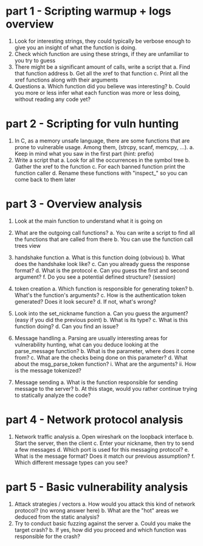 # part 1 - Scripting warmup + logs overview

1. Look for interesting strings, they could typically be verbose enough to give you an insight of what the function is doing.
2. Check which function are using these strings, if they are unfamiliar to you try to guess
3. There might be a significant amount of calls, write a script that
	a. Find that function address
	b. Get all the xref to that function
	c. Print all the xref functions along with their arguments
4. Questions
	a. Which function did you believe was interesting?
	b. Could you more or less infer what each function was more or less doing, without reading any code yet?

	
# part 2 - Scripting for vuln hunting

1. In C, as a memory unsafe language, there are some functions that are prone to vulnerable usage. Among them, (strcpy, scanf, memcpy, ...).
	a. Keep in mind what you saw in the first part (hint: prefix)
2. Write a script that
	a. Look for all the occurrences in the symbol tree
	b. Gather the xref to the function
	c. For each banned function print the function caller
	d. Rename these functions with "inspect_" so you can come back to them later
	


# part 3 - Overview analysis

1. Look at the main function to understand what it is going on
2. What are the outgoing call functions?
	a. You can write a script to find all the functions that are called from there
	b. You can use the function call trees view
3. handshake function
	a. What is this function doing (obvious)
	b. What does the handshake look like?
	c. Can you already guess the response format?
	d. What is the protocol 
	e. Can you guess the first and second argument?
	f. Do you see a potential defined structure? (session)
4. token creation
	a. Which function is responsible for generating token?
	b. What's the function's arguments?
	c. How is the authentication token generated? Does it look secure?
	d. If not, what's wrong?
5. Look into the set_nickname function
	a. Can you guess the argument? (easy if you did the previous point)
	b. What is its type?
	c. What is this function doing?
	d. Can you find an issue?

6. Message handling
	a. Parsing are usually interesting areas for vulnerability hunting, what can you deduce looking at the parse_message function?
	b. What is the parameter, where does it come from?
	c. What are the checks being done on this parameter?
	d. What about the msg_parse_token function?
		i. What are the arguments?
		ii. How is the message tokenized?

7. Message sending
	a. What is the function responsible for sending message to the server?
	b. At this stage, would you rather continue trying to statically analyze the code?

	
# part 4 - Network protocol analysis

1. Network traffic analysis
	a. Open wireshark on the loopback interface
	b. Start the server, then the client
	c. Enter your nickname, then try to send a few messages
	d. Which port is used for this messaging protocol?
	e. What is the message format? Does it match our previous assumption?
	f. Which different message types can you see?

	

# part 5 - Basic vulnerability analysis

1. Attack strategies / vectors
	a. How would you attack this kind of network protocol? (no wrong answer here)
	b. What are the "hot" areas we deduced from the static analysis?
2. Try to conduct basic fuzzing against the server
	a. Could you make the target crash?
	b. If yes, how did you proceed and which function was responsible for the crash?







	
